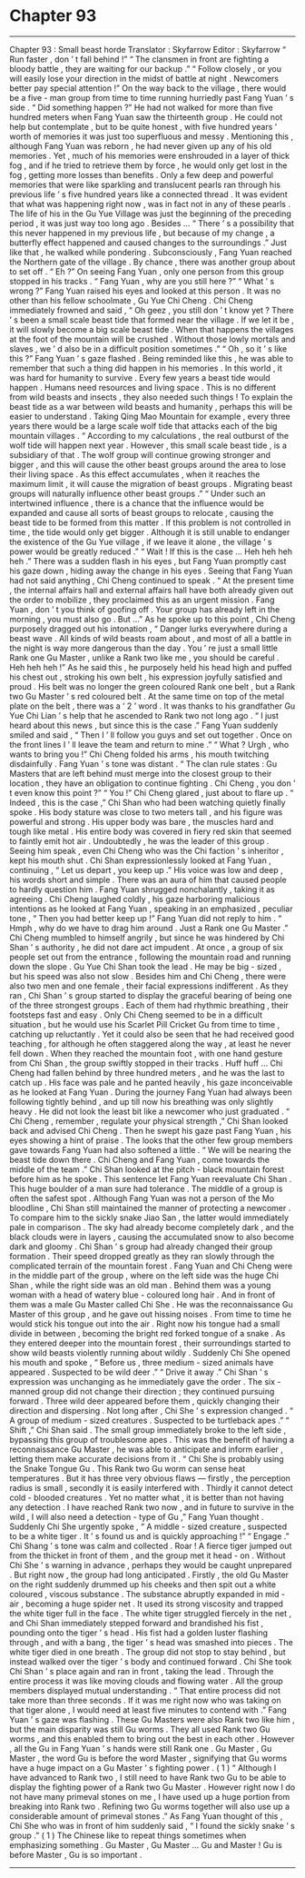 
# Chapter 93


---

Chapter 93 : Small beast horde
Translator :
Skyfarrow
Editor :
Skyfarrow
“ Run faster , don ’ t fall behind !”
“ The clansmen in front are fighting a bloody battle , they are waiting for our backup .”
“ Follow closely , or you will easily lose your direction in the midst of battle at night . Newcomers better pay special attention !”
On the way back to the village , there would be a five - man group from time to time running hurriedly past Fang Yuan ’ s side .
“ Did something happen ?” He had not walked for more than five hundred meters when Fang Yuan saw the thirteenth group .
He could not help but contemplate , but to be quite honest , with five hundred years ’ worth of memories it was just too superfluous and messy . Mentioning this , although Fang Yuan was reborn , he had never given up any of his old memories .
Yet , much of his memories were enshrouded in a layer of thick fog , and if he tried to retrieve them by force , he would only get lost in the fog , getting more losses than benefits .
Only a few deep and powerful memories that were like sparkling and translucent pearls ran through his previous life ’ s five hundred years like a connected thread .
It was evident that what was happening right now , was in fact not in any of these pearls .
The life of his in the Gu Yue Village was just the beginning of the preceding period , it was just way too long ago . Besides …
“ There ’ s a possibility that this never happened in my previous life , but because of my change , a butterfly effect happened and caused changes to the surroundings .”
Just like that , he walked while pondering . Subconsciously , Fang Yuan reached the Northern gate of the village .
By chance , there was another group about to set off .
“ Eh ?” On seeing Fang Yuan , only one person from this group stopped in his tracks . “ Fang Yuan , why are you still here ?”
“ What ’ s wrong ?” Fang Yuan raised his eyes and looked at this person . It was no other than his fellow schoolmate , Gu Yue Chi Cheng .
Chi Cheng immediately frowned and said , “ Oh geez , you still don ’ t know yet ? There ’ s been a small scale beast tide that formed near the village . If we let it be , it will slowly become a big scale beast tide . When that happens the villages at the foot of the mountain will be crushed . Without those lowly mortals and slaves , we ’ d also be in a difficult position sometimes .”
“ Oh , so it ’ s like this ?” Fang Yuan ’ s gaze flashed .
Being reminded like this , he was able to remember that such a thing did happen in his memories .
In this world , it was hard for humanity to survive . Every few years a beast tide would happen . Humans need resources and living space . This is no different from wild beasts and insects , they also needed such things !
To explain the beast tide as a war between wild beasts and humanity , perhaps this will be easier to understand .
Taking Qing Mao Mountain for example , every three years there would be a large scale wolf tide that attacks each of the big mountain villages .
“ According to my calculations , the real outburst of the wolf tide will happen next year . However , this small scale beast tide , is a subsidiary of that . The wolf group will continue growing stronger and bigger , and this will cause the other beast groups around the area to lose their living space . As this effect accumulates , when it reaches the maximum limit , it will cause the migration of beast groups . Migrating beast groups will naturally influence other beast groups .”
“ Under such an intertwined influence , there is a chance that the influence would be expanded and cause all sorts of beast groups to relocate , causing the beast tide to be formed from this matter . If this problem is not controlled in time , the tide would only get bigger . Although it is still unable to endanger the existence of the Gu Yue village , if we leave it alone , the village ’ s power would be greatly reduced .”
“ Wait ! If this is the case … Heh heh heh heh .” There was a sudden flash in his eyes , but Fang Yuan promptly cast his gaze down , hiding away the change in his eyes .
Seeing that Fang Yuan had not said anything , Chi Cheng continued to speak . “ At the present time , the internal affairs hall and external affairs hall have both already given out the order to mobilize , they proclaimed this as an urgent mission . Fang Yuan , don ’ t you think of goofing off . Your group has already left in the morning , you must also go . But …”
As he spoke up to this point , Chi Cheng purposely dragged out his intonation , “ Danger lurks everywhere during a beast wave . All kinds of wild beasts roam about , and most of all a battle in the night is way more dangerous than the day . You ’ re just a small little Rank one Gu Master , unlike a Rank two like me , you should be careful . Heh heh heh !”
As he said this , he purposely held his head high and puffed his chest out , stroking his own belt , his expression joyfully satisfied and proud .
His belt was no longer the green coloured Rank one belt , but a Rank two Gu Master ’ s red coloured belt . At the same time on top of the metal plate on the belt , there was a ‘ 2 ’ word .
It was thanks to his grandfather Gu Yue Chi Lian ’ s help that he ascended to Rank two not long ago .
“ I just heard about this news , but since this is the case .” Fang Yuan suddenly smiled and said , “ Then I ’ ll follow you guys and set out together . Once on the front lines I ’ ll leave the team and return to mine .”
“ What ? Urgh , who wants to bring you !” Chi Cheng folded his arms , his mouth twitching disdainfully .
Fang Yuan ’ s tone was distant . “ The clan rule states : Gu Masters that are left behind must merge into the closest group to their location , they have an obligation to continue fighting . Chi Cheng , you don ’ t even know this point ?”
“ You !” Chi Cheng glared , just about to flare up .
“ Indeed , this is the case ,” Chi Shan who had been watching quietly finally spoke .
His body stature was close to two meters tall , and his figure was powerful and strong . His upper body was bare , the muscles hard and tough like metal . His entire body was covered in fiery red skin that seemed to faintly emit hot air .
Undoubtedly , he was the leader of this group .
Seeing him speak , even Chi Cheng who was the Chi faction ’ s inheritor , kept his mouth shut .
Chi Shan expressionlessly looked at Fang Yuan , continuing , “ Let us depart , you keep up .”
His voice was low and deep , his words short and simple . There was an aura of him that caused people to hardly question him .
Fang Yuan shrugged nonchalantly , taking it as agreeing .
Chi Cheng laughed coldly , his gaze harboring malicious intentions as he looked at Fang Yuan , speaking in an emphasized , peculiar tone , “ Then you had better keep up !”
Fang Yuan did not reply to him .
“ Hmph , why do we have to drag him around . Just a Rank one Gu Master .” Chi Cheng mumbled to himself angrily , but since he was hindered by Chi Shan ’ s authority , he did not dare act impudent .
At once , a group of six people set out from the entrance , following the mountain road and running down the slope .
Gu Yue Chi Shan took the lead . He may be big - sized , but his speed was also not slow . Besides him and Chi Cheng , there were also two men and one female , their facial expressions indifferent .
As they ran , Chi Shan ’ s group started to display the graceful bearing of being one of the three strongest groups .
Each of them had rhythmic breathing , their footsteps fast and easy . Only Chi Cheng seemed to be in a difficult situation , but he would use his Scarlet Pill Cricket Gu from time to time , catching up reluctantly . Yet it could also be seen that he had received good teaching , for although he often staggered along the way , at least he never fell down .
When they reached the mountain foot , with one hand gesture from Chi Shan , the group swiftly stopped in their tracks .
Huff huff …
Chi Cheng had fallen behind by three hundred meters , and he was the last to catch up . His face was pale and he panted heavily , his gaze inconceivable as he looked at Fang Yuan .
During the journey Fang Yuan had always been following tightly behind , and up till now his breathing was only slightly heavy . He did not look the least bit like a newcomer who just graduated .
“ Chi Cheng , remember , regulate your physical strength ,” Chi Shan looked back and advised Chi Cheng . Then he swept his gaze past Fang Yuan , his eyes showing a hint of praise .
The looks that the other few group members gave towards Fang Yuan had also softened a little .
“ We will be nearing the beast tide down there . Chi Cheng and Fang Yuan , come towards the middle of the team .” Chi Shan looked at the pitch - black mountain forest before him as he spoke .
This sentence let Fang Yuan reevaluate Chi Shan .
This huge boulder of a man sure had tolerance . The middle of a group is often the safest spot . Although Fang Yuan was not a person of the Mo bloodline , Chi Shan still maintained the manner of protecting a newcomer . To compare him to the sickly snake Jiao San , the latter would immediately pale in comparison .
The sky had already become completely dark , and the black clouds were in layers , causing the accumulated snow to also become dark and gloomy .
Chi Shan ’ s group had already changed their group formation . Their speed dropped greatly as they ran slowly through the complicated terrain of the mountain forest .
Fang Yuan and Chi Cheng were in the middle part of the group , where on the left side was the huge Chi Shan , while the right side was an old man . Behind them was a young woman with a head of watery blue - coloured long hair .
And in front of them was a male Gu Master called Chi She .
He was the reconnaissance Gu Master of this group , and he gave out hissing noises . From time to time he would stick his tongue out into the air .
Right now his tongue had a small divide in between , becoming the bright red forked tongue of a snake . As they entered deeper into the mountain forest , their surroundings started to show wild beasts violently running about wildly .
Suddenly Chi She opened his mouth and spoke , “ Before us , three medium - sized animals have appeared . Suspected to be wild deer .”
“ Drive it away .” Chi Shan ’ s expression was unchanging as he immediately gave the order .
The six - manned group did not change their direction ; they continued pursuing forward . Three wild deer appeared before them , quickly changing their direction and dispersing .
Not long after , Chi She ’ s expression changed . “ A group of medium - sized creatures . Suspected to be turtleback apes .”
“ Shift ,” Chi Shan said .
The small group immediately broke to the left side , bypassing this group of troublesome apes .
This was the benefit of having a reconnaissance Gu Master , he was able to anticipate and inform earlier , letting them make accurate decisions from it .
“ Chi She is probably using the Snake Tongue Gu . This Rank two Gu worm can sense heat temperatures . But it has three very obvious flaws — firstly , the perception radius is small , secondly it is easily interfered with . Thirdly it cannot detect cold - blooded creatures . Yet no matter what , it is better than not having any detection . I have reached Rank two now , and in future to survive in the wild , I will also need a detection - type of Gu ,” Fang Yuan thought .
Suddenly Chi She urgently spoke , “ A middle - sized creature , suspected to be a white tiger . It ’ s found us and is quickly approaching !”
“ Engage .” Chi Shang ’ s tone was calm and collected .
Roar !
A fierce tiger jumped out from the thicket in front of them , and the group met it head - on . Without Chi She ’ s warning in advance , perhaps they would be caught unprepared .
But right now , the group had long anticipated .
Firstly , the old Gu Master on the right suddenly drummed up his cheeks and then spit out a white coloured , viscous substance .
The substance abruptly expanded in mid - air , becoming a huge spider net . It used its strong viscosity and trapped the white tiger full in the face .
The white tiger struggled fiercely in the net , and Chi Shan immediately stepped forward and brandished his fist , pounding onto the tiger ’ s head .
His fist had a golden luster flashing through , and with a bang , the tiger ’ s head was smashed into pieces . The white tiger died in one breath .
The group did not stop to stay behind , but instead walked over the tiger ’ s body and continued forward . Chi She took Chi Shan ’ s place again and ran in front , taking the lead .
Through the entire process it was like moving clouds and flowing water . All the group members displayed mutual understanding .
“ That entire process did not take more than three seconds . If it was me right now who was taking on that tiger alone , I would need at least five minutes to contend with .” Fang Yuan ’ s gaze was flashing .
These Gu Masters were also Rank two like him , but the main disparity was still Gu worms .
They all used Rank two Gu worms , and this enabled them to bring out the best in each other . However , all the Gu in Fang Yuan ’ s hands were still Rank one .
Gu Master , Gu Master , the word Gu is before the word Master , signifying that Gu worms have a huge impact on a Gu Master ’ s fighting power . ( 1 )
“ Although I have advanced to Rank two , I still need to have Rank two Gu to be able to display the fighting power of a Rank two Gu Master . However right now I do not have many primeval stones on me , I have used up a huge portion from breaking into Rank two . Refining two Gu worms together will also use up a considerable amount of primeval stones .”
As Fang Yuan thought of this , Chi She who was in front of him suddenly said , “ I found the sickly snake ’ s group .”
( 1 ) The Chinese like to repeat things sometimes when emphasizing something . Gu Master , Gu Master … Gu and Master ! Gu is before Master , Gu is so important .

---

